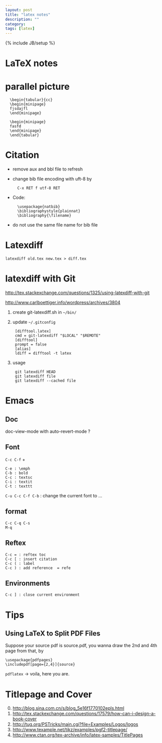 ```yaml
---
layout: post
title: "latex notes"
description: ""
category: 
tags: [latex]
---
```

{% include JB/setup %}

LaTeX notes
==========

# parallel picture #
  
	  \begin{tabular}{cc}
 	  \begin{minipage}
 	  fjsdajfl
 	  \end{minipage}
 	  
 	  \begin{minipage}
 	  fasfd
 	  \end{minipage}
	  \end{tabular}

# Citation #

* remove aux and bbl file to refresh 
* change bib file encoding with uft-8 by

    	C-x RET f utf-8 RET

* Code:

	    \usepackage{natbib}
	    \bibliographystyle{plainnat}
		\bibliography{\filename}
	
* do not use the same file name for bib file

# Latexdiff #

	latexdiff old.tex new.tex > diff.tex

# latexdiff with Git #

<http://tex.stackexchange.com/questions/1325/using-latexdiff-with-git>

<http://www.carlboettiger.info/wordpress/archives/3804>

1. create git-latexdiff.sh in `~/bin/` 
2. update `~/.gitconfig`
	  
	    [difftool.latex]
        cmd = git-latexdiff "$LOCAL" "$REMOTE"
		[difftool]
        prompt = false
		[alias]
        ldiff = difftool -t latex   

3. usage

	    git latexdiff HEAD
		git latexdiff file
		git latexdiff --cached file

# Emacs #

## Doc ##

doc-view-mode with auto-revert-mode ?

## Font ##

`C-c C-f` + 

    C-e : \emph
	C-b : bold
	C-c : textsc
	C-i : textit
	C-t : texttt

`C-u C-c C-f C-b` : change the current font to ...

## format ##

    C-c C-q C-s
	M-q
	
## Reftex ##

    C-c = : reftex toc
	C-c [ : insert citation
	C-c ( : label
	C-c ) : add reference  = refe

## Environments ##

    C-c ] : close current environment

# Tips # 

## Using LaTeX to Split PDF Files ## 

Suppose your source pdf is source.pdf, you wanna draw the 2nd and 4th page from that, by 

    \usepackage{pdfpages}
	\includepdf[page={2,4}]{source}                        

`pdflatex` -> voila, here you are.



# Titlepage and Cover #

0. <http://blog.sina.com.cn/s/blog_5e16f1770102epls.html>
1. <http://tex.stackexchange.com/questions/17579/how-can-i-design-a-book-cover>
2. <http://tug.org/PSTricks/main.cgi?file=Examples/Logos/logos>
3. <http://www.texample.net/tikz/examples/pgf2-titlepage/>
4. <http://www.ctan.org/tex-archive/info/latex-samples/TitlePages>
